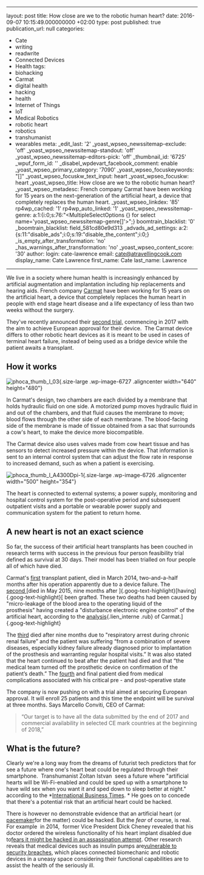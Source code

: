   - --
layout: post
title: How close are we to the robotic human heart?
date: 2016-09-07 10:15:49.000000000 +02:00
type: post
published: true
publication_url: null
categories:
  - Cate
  - writing
  - readwrite
  - Connected Devices
  - Health
tags:
  - biohacking
  - Carmat
  - digital health
  - hacking
  - health
  - Internet of Things
  - IoT
  - Medical Robotics
  - robotic heart
  - robotics
  - transhumanist
  - wearables
meta:
  _edit_last: '2'
  _yoast_wpseo_newssitemap-exclude: 'off'
  _yoast_wpseo_newssitemap-standout: 'off'
  _yoast_wpseo_newssitemap-editors-pick: 'off'
  _thumbnail_id: '6725'
  _wpuf_form_id: ''
  _disabel_wpdevart_facebook_comment: enable
  _yoast_wpseo_primary_category: '7090'
  _yoast_wpseo_focuskeywords: "[]"
  _yoast_wpseo_focuskw_text_input: heart
  _yoast_wpseo_focuskw: heart
  _yoast_wpseo_title: How close are we to the robotic human heart?
  _yoast_wpseo_metadesc: French company Carmat have been working for 15 years on the
    next-generation of the artificial heart, a device that completely replaces the
    human heart.
  _yoast_wpseo_linkdex: '85'
  rp4wp_cached: '1'
  rp4wp_auto_linked: '1'
  _yoast_wpseo_newssitemap-genre: a:1:{i:0;s:76:"<MultipleSelectOptions {} for select
    name='yoast_wpseo_newssitemap-genre[]'>";}
  boomtrain_blacklist: '0'
  _boomtrain_blacklist: field_581cd80e9d313
  _advads_ad_settings: a:2:{s:11:"disable_ads";i:0;s:19:"disable_the_content";i:0;}
  _is_empty_after_transformation: 'no'
  _has_warnings_after_transformation: 'no'
  _yoast_wpseo_content_score: '30'
author:
  login: cate-lawrence
  email: cate@atravellingcook.com
  display_name: Cate Lawrence
  first_name: Cate
  last_name: Lawrence
---
We live in a society where human health is increasingly enhanced by
artificial augmentation and implantation including hip replacements and
hearing aids. French company [Carmat](http://www.carmatsa.com/en/) have
been working for 15 years on the artificial heart, a device that
completely replaces the human heart in people with end stage heart
disease and a life expectancy of less than two weeks without the
surgery.

They've recently announced their [second
trial,](///Users/catelawrence/Downloads/CP_CARMAT_demarrage-PIVOT_vf.pdf)
commencing in 2017 with the aim to achieve European approval for their
device.  The Carmat device differs to other robotic heart devices as it
is meant to be used in cases of terminal heart failure, instead of being
used as a bridge device while the patient awaits a transplant.

How it works
------------

![phoca\_thumb\_l\_03](rw-import/phoca_thumb_l_03.jpg){.size-large
.wp-image-6727 .aligncenter width="640" height="480"}

In Carmat's design, two chambers are each divided by a membrane that
holds hydraulic fluid on one side. A motorized pump moves hydraulic
fluid in and out of the chambers, and that fluid causes the membrane to
move; blood flows through the other side of each membrane. The
blood-facing side of the membrane is made of tissue obtained from a sac
that surrounds a cow's heart, to make the device more biocompatible.

The Carmat device also uses valves made from cow heart tissue and has
sensors to detect increased pressure within the device. That information
is sent to an internal control system that can adjust the flow rate in
response to increased demand, such as when a patient is exercising.

![phoca\_thumb\_l\_A4300Dpi-1](rw-import/phoca_thumb_l_A4300Dpi-1.jpg){.size-large
.wp-image-6726 .aligncenter width="500" height="354"}

The heart is connected to external systems; a power supply, monitoring
and hospital control system for the post-operative period and subsequent
outpatient visits and a portable or wearable power supply and
communication system for the patient to return home.

A new heart is not an exact science
-----------------------------------

So far, the success of their artificial heart transplants has been
couched in research terms with success in the previous four person
feasibility trial defined as survival at 30 days. Their model has been
trialled on four people all of which have died.

Carmat's
[first](http://www.france24.com/en/20140303-first-patient-fitted-with-carmat-artificial-heart-dies)
transplant patient, died in March 2014, two-and-a-half months after his
operation apparently due to a device failure. The
[second ](http://www.qmed.com/news/fourth-patient-treated-carmat-artificial-heart-dies)[died
in May 2015, nine months after
]{.goog-text-highlight}[having]{.goog-text-highlight}[ been
grafted. These two deaths had been caused by "micro-leakage of the blood
area to the operating liquid of the prosthesis" having created a
"disturbance electronic engine control" of the artificial heart,
according to the
[analysis](http://www.lemonde.fr/analyses/ "All the analyzes news"){.lien_interne
.rub} of Carmat.]{.goog-text-highlight}

The
[third](///Users/catelawrence/Downloads/151222_pr_carmat_dec_2015_vf_eng_3.pdf)
died after nine months due to "respiratory arrest during chronic renal
failure” and the patient was suffering “from a combination of severe
diseases, especially kidney failure already diagnosed prior to
implantation of the prosthesis and warranting regular hospital visits.”
It was also stated that the heart continued to beat after the patient
had died and that “the medical team turned off the prosthetic device on
confirmation of the patient’s death.” The
[fourth](http://www.lemonde.fr/sante/article/2016/01/21/mort-du-quatrieme-patient-greffe-du-c-ur-artificiel-de-carmat_4850749_1651302.html)
and final patient died from medical complications associated with his
critical pre - and post-operative state

The company is now pushing on with a trial aimed at securing European
approval. It will enroll 25 patients and this time the endpoint will be
survival at three months. Says Marcello Conviti, CEO of Carmat:

> “Our target is to have all the data submitted by the end of 2017 and
> commercial availability in selected CE mark countries at the beginning
> of 2018,”

What is the future?
-------------------

Clearly we're a long way from the dreams of futurist tech predictors
that for see a future where one's heart beat could be regulated through
their smartphone.  Transhumanist Zoltan Istvan  sees a future where
"artificial hearts will be Wi-Fi-enabled and could be sped up with a
smartphone to have wild sex when you want it and sped down to sleep
better at night." according to the *[International Business
Times](http://www.ibtimes.co.uk/brain-implants-robotic-hearts-transhumanist-zoltan-istvans-technology-predictions-2025-1533209). * He
goes on to concede that there's a potential risk that an artificial
heart could be hacked.

There is however no demonstrable evidence that an artificial heart (or
[pacemaker](https://www.wired.com/2016/03/go-ahead-hackers-break-heart/)for
the matter) could be hacked. But the *fear* of course, is real. For
example  in 2014,  former Vice President Dick Cheney revealed that his
doctor ordered the wireless functionality of his heart implant disabled
due to[fears it might be hacked in an assassination
attempt](https://www.washingtonpost.com/news/the-switch/wp/2013/10/21/yes-terrorists-could-have-hacked-dick-cheneys-heart/).
Other research reveals that medical devices such as insulin pumps
are[vulnerable to security
breaches](http://www.fda.gov/MedicalDevices/Safety/AlertsandNotices/ucm446809.htm),
which places connected biomechanic and robotic devices in a uneasy space
considering their functional capabilities are to assist the health of
the seriously ill.
